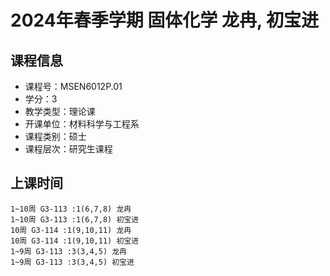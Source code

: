 # 2024年春季学期 固体化学 龙冉, 初宝进






## 课程信息

- 课程号：MSEN6012P.01
- 学分：3
- 教学类型：理论课
- 开课单位：材料科学与工程系
- 课程类别：硕士
- 课程层次：研究生课程

## 上课时间

```
1~10周 G3-113 :1(6,7,8) 龙冉
1~10周 G3-113 :1(6,7,8) 初宝进
10周 G3-114 :1(9,10,11) 龙冉
10周 G3-114 :1(9,10,11) 初宝进
1~9周 G3-113 :3(3,4,5) 龙冉
1~9周 G3-113 :3(3,4,5) 初宝进
```

